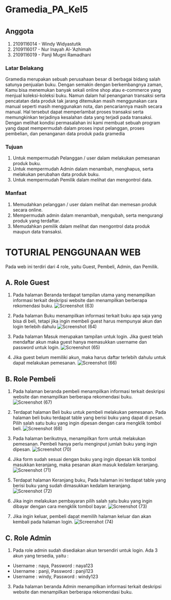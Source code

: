 # Gramedia_PA_Kel5
#
## Anggota
1. 2109116014 - Windy Widyastutik
2. 2109116017 - Nur Inayah Al-'Azhimah
3. 2109116019 - Panji Mugni Ramadhani

### Latar Belakang
Gramedia merupakan sebuah perusahaan besar di berbagai bidang salah satunya penjualan buku. Dengan semakin dengan berkembangnya zaman, Kamu bisa menemukan banyak sekali online shop atau e-commerce yang menjual koleksi-koleksi buku. Namun dalam hal penanganan transaksi serta pencatatan data produk tak jarang ditemukan masih menggunakan cara manual seperti masih menggunakan nota, dan pencariannya masih secara manual. Hal tersebut dapat memperlambat proses transaksi serta memungkinkan terjadinya  kesalahan  data  yang  terjadi  pada  transaksi.  Dengan  melihat  kondisi  permasalahan  ini kami  membuat  sebuah   program yang  dapat  mempermudah  dalam  proses  input  pelanggan,  proses  pembelian, dan penanganan data produk pada gramedia

### Tujuan
1.	Untuk mempermudah Pelanggan / user  dalam melakukan pemesanan produk buku.
2.	Untuk mempermudah Admin  dalam menambah, menghapus, serta melakukan perubahan data produk buku.
3.	Untuk mempermudah Pemilik  dalam melihat dan mengontrol data.

### Manfaat
1.	Memudahkan pelanggan / user dalam melihat dan memesan produk secara online.
2.	Mempermudah admin dalam menambah, mengubah, serta mengurangi produk yang terdaftar.
3.	Memudahkan pemilik dalam melihat dan mengontrol data produk maupun data transaksi.

#
# TOTURIAL PENGGUNAAN WEB
Pada web ini terdiri dari 4 role, yaitu Guest, Pembeli, Admin, dan Pemilik.
## A.	Role Guest
1.	Pada halaman Beranda terdapat tampilan utama yang menampilkan informasi terkait deskripsi website dan menampilkan berberapa rekomendasi buku.
![Screenshot (63)](https://github.com/nurinayahalazh/project-akhir-web/assets/120065264/8b2ec787-f752-4a1a-9063-7f74f796c8fe)

2.	Pada halaman Buku menampilkan informasi terkait buku apa saja yang bisa di beli, tetapi jika ingin membeli guest harus mempunyai akun dan login terlebih dahulu
![Screenshot (64)](https://github.com/nurinayahalazh/project-akhir-web/assets/120065264/72d91f12-7e70-48c4-a065-f321a57620e6)

3. Pada halaman Masuk merupakan tampilan untuk login. Jika guest telah mendaftar akun maka guest hanya memasukkan username dan password untuk login.
![Screenshot (65)](https://github.com/nurinayahalazh/project-akhir-web/assets/120065264/68cdd7a4-a0c4-45f2-ae10-427239052f28)

5. Jika guest belum memiliki akun, maka harus daftar terlebih dahulu untuk dapat melakukan pemesanan.
![Screenshot (66)](https://github.com/nurinayahalazh/project-akhir-web/assets/120065264/3ba90551-b020-4d39-844a-45f8671f67e4)

## B.	Role Pembeli
1. Pada halaman beranda pembeli menampilkan informasi terkait deskripsi website dan menampilkan berberapa rekomendasi buku.
![Screenshot (67)](https://github.com/nurinayahalazh/project-akhir-web/assets/120065264/097c78db-6520-403e-8b83-d5b5c035c485)

2. Terdapat halaman Beli buku untuk pembeli melakukan pemesanan. Pada halaman beli buku terdapat table yang berisi buku yang dapat di pesan. Pilih salah satu buku yang ingin dipesan dengan cara mengklik tombol beli.
![Screenshot (68)](https://github.com/nurinayahalazh/project-akhir-web/assets/120065264/60a023e8-993e-4cc0-9123-5bc3cd9f8fd1)

3. Pada halaman berikutnya, menampilkan form untuk melakukan pemesanan. Pembeli hanya perlu menginput jumlah buku yang ingin dipesan.
![Screenshot (70)](https://github.com/nurinayahalazh/project-akhir-web/assets/120065264/aabb843c-b317-441f-bcaf-b30516745ed8)

4. Jika form sudah sesuai dengan buku yang ingin dipesan klik tombol masukkan keranjang, maka pesanan akan masuk kedalam keranjang.
![Screenshot (71)](https://github.com/nurinayahalazh/project-akhir-web/assets/120065264/2cfe2a4a-3230-4290-9456-0891190ea2c2)

6. Terdapat halaman Keranjang buku, Pada halaman ini terdapat table yang berisi buku yang sudah dimasukkan kedalam keranjang.  
![Screenshot (72)](https://github.com/nurinayahalazh/project-akhir-web/assets/120065264/b45efde7-ac08-4e50-b509-6d76ac0ef45d)

7. Jika ingin melakukan pembayaran pilih salah satu buku yang ingin dibayar dengan cara mengklik tombol bayar. 
![Screenshot (73)](https://github.com/nurinayahalazh/project-akhir-web/assets/120065264/fc14d4fe-c6d5-42df-a896-6966a350cf42)

8. Jika ingin keluar, pembeli dapat memilih halaman keluar dan akan kembali pada halaman login.
![Screenshot (74)](https://github.com/nurinayahalazh/project-akhir-web/assets/120065264/0ef81cd9-0d91-4f63-87d1-8859cbb303ee)


## C.	Role Admin
1. Pada role admin sudah disediakan akun tersendiri untuk login. Ada 3 akun yang tersedia, yaitu : 
- Username : naya, Password : naya123
- Username : panji, Password : panji123
- Username : windy, Password : windy123
3. Pada halaman beranda Admin menampilkan informasi terkait deskripsi website dan menampilkan berberapa rekomendasi buku.


